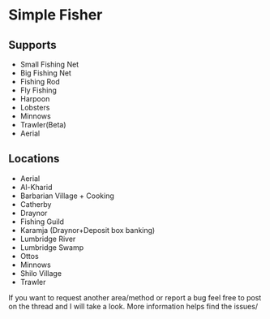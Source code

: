 # Simple Fisher

## Supports

* Small Fishing Net
* Big Fishing Net
* Fishing Rod
* Fly Fishing
* Harpoon
* Lobsters 
* Minnows
* Trawler(Beta)
* Aerial

## Locations

* Aerial
* Al-Kharid
* Barbarian Village + Cooking
* Catherby
* Draynor
* Fishing Guild
* Karamja (Draynor+Deposit box banking)
* Lumbridge River
* Lumbridge Swamp 
* Ottos  
* Minnows
* Shilo Village
* Trawler 

If you want to request another area/method or report a bug feel free to post on the thread and I will take a look. More information helps find the issues/

